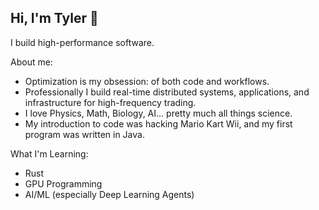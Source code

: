 ## Hi, I'm Tyler 👋

I build high-performance software.

About me:
- Optimization is my obsession: of both code and workflows.
- Professionally I build real-time distributed systems, applications, and infrastructure for high-frequency trading.
- I love Physics, Math, Biology, AI... pretty much all things science.
- My introduction to code was hacking Mario Kart Wii, and my first program was written in Java.

What I'm Learning:
- Rust
- GPU Programming
- AI/ML (especially Deep Learning Agents)

